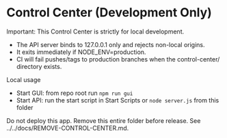 # Control Center (Development Only)

Important: This Control Center is strictly for local development.


- The API server binds to 127.0.0.1 only and rejects non-local origins.
- It exits immediately if NODE_ENV=production.
- CI will fail pushes/tags to production branches when the control-center/ directory exists.

Local usage

- Start GUI: from repo root run `npm run gui`
- Start API: run the start script in Start Scripts or `node server.js` from this folder

Do not deploy this app. Remove this entire folder before release. See ../../docs/REMOVE-CONTROL-CENTER.md.
